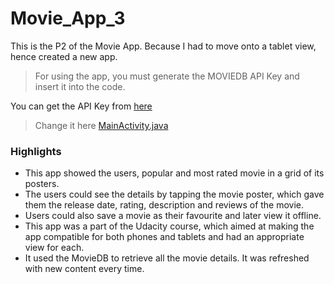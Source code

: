 # Movie_App_3

This is the P2 of the Movie App. Because I had to move onto a tablet view, hence created a new app.

> For using the app, you must generate the MOVIEDB API Key and insert it into the code.

You can get the API Key from [here](https://www.themoviedb.org/documentation/api)

>Change it here
[MainActivity.java](Movie_App_3/app/src/main/java/com/example/dishantkaushik/movieapp3/movies/APIKEY/apiKeyManager.java)


### Highlights
* This app showed the users, popular and most rated movie in a grid of its posters.
* The users could see the details by tapping the movie poster, which gave them the release date, rating, description and reviews of the movie. 
* Users could also save a movie as their favourite and later view it offline. 
* This app was a part of the Udacity course, which aimed at making the app compatible for both phones and tablets and had an appropriate view for each. 
* It used the MovieDB to retrieve all the movie details. It was refreshed with new content every time. 

